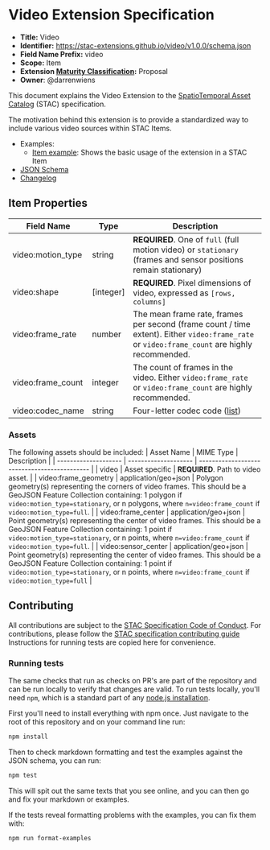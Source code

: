# Video Extension Specification

- **Title:** Video
- **Identifier:** <https://stac-extensions.github.io/video/v1.0.0/schema.json>
- **Field Name Prefix:** video
- **Scope:** Item
- **Extension [Maturity Classification](https://github.com/radiantearth/stac-spec/tree/master/extensions/README.md#extension-maturity):** Proposal
- **Owner**: @darrenwiens

This document explains the Video Extension to the [SpatioTemporal Asset Catalog](https://github.com/radiantearth/stac-spec) (STAC) specification.

The motivation behind this extension is to provide a standardized way to include various video sources within STAC Items.

- Examples:
  - [Item example](examples/item.json): Shows the basic usage of the extension in a STAC Item
- [JSON Schema](json-schema/schema.json)
- [Changelog](./CHANGELOG.md)

## Item Properties

| Field Name        | Type       | Description                                                                                                                                  |
| ----------------- | ---------- | -------------------------------------------------------------------------------------------------------------------------------------------- |
| video:motion_type | string     | **REQUIRED**. One of `full` (full motion video) or `stationary` (frames and sensor positions remain stationary)                              |
| video:shape       | \[integer] | **REQUIRED**. Pixel dimensions of video, expressed as `[rows, columns]`                                                                      |
| video:frame_rate  | number     | The mean frame rate, frames per second (frame count / time extent). Either `video:frame_rate` or `video:frame_count` are highly recommended. |
| video:frame_count | integer    | The count of frames in the video. Either `video:frame_rate` or `video:frame_count` are highly recommended.                                   |
| video:codec_name  | string     | Four-letter codec code ([list](https://mp4ra.org/#/codecs#))                                                                           |

### Assets

The following assets should be included:
| Asset Name | MIME Type | Description |
| -------------------- | -------------------- | -------------------------------------------- |
| video | Asset specific | **REQUIRED**. Path to video asset. |
| video:frame_geometry | application/geo+json | Polygon geometry(s) representing the corners of video frames. This should be a GeoJSON Feature Collection containing: 1 polygon if `video:motion_type=stationary`, or n polygons, where `n=video:frame_count` if `video:motion_type=full`. |
| video:frame_center | application/geo+json | Point geometry(s) representing the center of video frames. This should be a GeoJSON Feature Collection containing: 1 point if `video:motion_type=stationary`, or n points, where `n=video:frame_count` if `video:motion_type=full`. |
| video:sensor_center | application/geo+json | Point geometry(s) representing the center of video frames. This should be a GeoJSON Feature Collection containing: 1 point if `video:motion_type=stationary`, or n points, where `n=video:frame_count` if `video:motion_type=full` |

## Contributing

All contributions are subject to the
[STAC Specification Code of Conduct](https://github.com/radiantearth/stac-spec/blob/master/CODE_OF_CONDUCT.md).
For contributions, please follow the
[STAC specification contributing guide](https://github.com/radiantearth/stac-spec/blob/master/CONTRIBUTING.md) Instructions
for running tests are copied here for convenience.

### Running tests

The same checks that run as checks on PR's are part of the repository and can be run locally to verify that changes are valid.
To run tests locally, you'll need `npm`, which is a standard part of any [node.js installation](https://nodejs.org/en/download/).

First you'll need to install everything with npm once. Just navigate to the root of this repository and on
your command line run:

```bash
npm install
```

Then to check markdown formatting and test the examples against the JSON schema, you can run:

```bash
npm test
```

This will spit out the same texts that you see online, and you can then go and fix your markdown or examples.

If the tests reveal formatting problems with the examples, you can fix them with:

```bash
npm run format-examples
```

